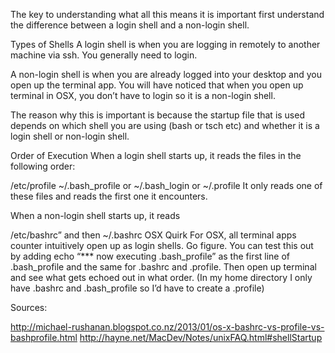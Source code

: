 The key to understanding what all this means it is important first understand the difference between a login shell and a non-login shell.

Types of Shells
A login shell is when you are logging in remotely to another machine via ssh. You generally need to login.

A non-login shell is when you are already logged into your desktop and you open up the terminal app. You will have noticed that when you open up terminal in OSX, you don’t have to login so it is a non-login shell.

The reason why this is important is because the startup file that is used depends on which shell you are using (bash or tsch etc) and whether it is a login shell or non-login shell.

Order of Execution
When a login shell starts up, it reads the files in the following order:

/etc/profile
~/.bash_profile or
~/.bash_login or
~/.profile
It only reads one of these files and reads the first one it encounters.

When a non-login shell starts up, it reads

/etc/bashrc” and then
~/.bashrc
OSX Quirk
For OSX, all terminal apps counter intuitively open up as login shells. Go figure. You can test this out by adding echo “*** now executing .bash_profile” as the first line of .bash_profile and the same for .bashrc and .profile. Then open up terminal and see what gets echoed out in what order. (In my home directory I only have .bashrc and .bash_profile so I’d have to create a .profile)

Sources:

http://michael-rushanan.blogspot.co.nz/2013/01/os-x-bashrc-vs-profile-vs-bashprofile.html
http://hayne.net/MacDev/Notes/unixFAQ.html#shellStartup
